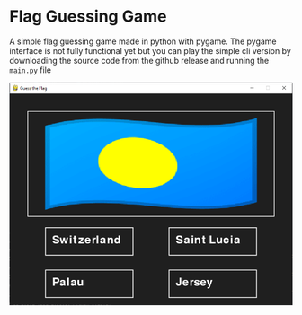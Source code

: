 # Flag Guessing Game

A simple flag guessing game made in python with pygame. The pygame interface is not fully functional yet but you can play the simple cli version by downloading the source code from the github release and running the `main.py` file


![game](image.png)

